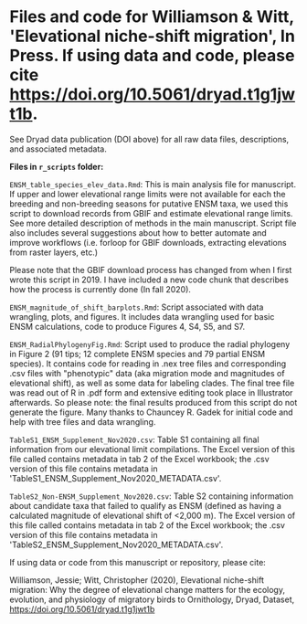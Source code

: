 # Files and code for Williamson &amp; Witt, 'Elevational niche-shift migration', In Press. If using data and code, please cite https://doi.org/10.5061/dryad.t1g1jwt1b.

See Dryad data publication (DOI above) for all raw data files, descriptions, and associated metadata. 

**Files in `r_scripts` folder:**

`ENSM_table_species_elev_data.Rmd`: This is main analysis file for manuscript. If upper and lower elevational range limits were not available for each the breeding and non-breeding seasons for putative ENSM taxa, we used this script to download records from GBIF and estimate elevational range limits. See more detailed description of methods in the main manuscript. Script file also includes several suggestions about how to better automate and improve workflows (i.e. forloop for GBIF downloads, extracting elevations from raster layers, etc.)

Please note that the GBIF download process has changed from when I first wrote this script in 2019. I have included a new code chunk that describes how the process is currently done (In fall 2020).

`ENSM_magnitude_of_shift_barplots.Rmd`: Script associated with data wrangling, plots, and figures. It includes data wrangling used for basic ENSM calculations, code to produce Figures 4, S4, S5, and S7. 

`ENSM_RadialPhylogenyFig.Rmd`: Script used to produce the radial phylogeny in Figure 2 (91 tips; 12 complete ENSM species and 79 partial ENSM species). It contains code for reading in .nex tree files and corresponding .csv files with "phenotypic" data (aka migration mode and magnitudes of elevational shift), as well as some data for labeling clades. The final tree file was read out of R in .pdf form and extensive editing took place in Illustrator afterwards. So please note: the final results produced from this script do not generate the figure. Many thanks to Chauncey R. Gadek for initial code and help with tree files and data wrangling.

`TableS1_ENSM_Supplement_Nov2020.csv`: Table S1 containing all final information from our elevational limit compilations. The Excel version of this file called contains metadata in tab 2 of the Excel workbook; the .csv version of this file contains metadata in 'TableS1_ENSM_Supplement_Nov2020_METADATA.csv'.  

`TableS2_Non-ENSM_Supplement_Nov2020.csv`: Table S2 containing information about candidate taxa that failed to qualify as ENSM (defined as having a calculated magnitude of elevational shift of <2,000 m). The Excel version of this file called contains metadata in tab 2 of the Excel workbook; the .csv version of this file contains metadata in 'TableS2_ENSM_Supplement_Nov2020_METADATA.csv'.  

If using data or code from this manuscript or repository, please cite: 

Williamson, Jessie; Witt, Christopher (2020), Elevational niche-shift migration: Why the degree of elevational change matters for the ecology, evolution, and physiology of migratory birds to Ornithology, Dryad, Dataset, https://doi.org/10.5061/dryad.t1g1jwt1b

